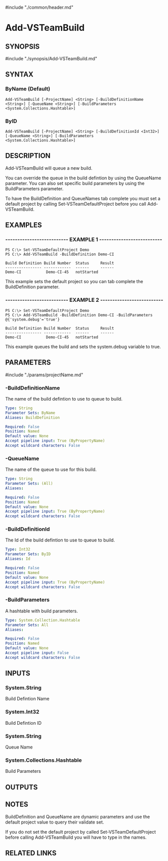 #include "./common/header.md"

# Add-VSTeamBuild

## SYNOPSIS
#include "./synopsis/Add-VSTeamBuild.md"

## SYNTAX

### ByName (Default)
```
Add-VSTeamBuild [-ProjectName] <String> [-BuildDefinitionName <String>] [-QueueName <String>] [-BuildParameters <System.Collections.Hashtable>]
```

### ByID
```
Add-VSTeamBuild [-ProjectName] <String> [-BuildDefinitionId <Int32>] [-QueueName <String>] [-BuildParameters <System.Collections.Hashtable>]
```

## DESCRIPTION
Add-VSTeamBuild will queue a new build.

You can override the queue in the build defintion by using the QueueName
parameter. You can also set specific build parameters by using the BuildParameters
parameter.

To have the BuildDefinition and QueueNames tab complete you must set a default
project by calling Set-VSTeamDefaultProject before you call Add-VSTeamBuild.

## EXAMPLES

### -------------------------- EXAMPLE 1 --------------------------
```
PS C:\> Set-VSTeamDefaultProject Demo
PS C:\> Add-VSTeamBuild -BuildDefinition Demo-CI

Build Definition Build Number  Status     Result
---------------- ------------  ------     ------
Demo-CI           Demo-CI-45   notStarted
```

This example sets the default project so you can tab complete the BuildDefinition parameter.

### -------------------------- EXAMPLE 2 --------------------------
```
PS C:\> Set-VSTeamDefaultProject Demo
PS C:\> Add-VSTeamBuild -BuildDefinition Demo-CI -BuildParameters @{'system.debug'='true'}

Build Definition Build Number  Status     Result
---------------- ------------  ------     ------
Demo-CI           Demo-CI-45   notStarted
```

This example queues the build and sets the system.debug variable to true.

## PARAMETERS

#include "./params/projectName.md"

### -BuildDefinitionName
The name of the build defintion to use to queue to build.

```yaml
Type: String
Parameter Sets: ByName
Aliases: BuildDefinition

Required: False
Position: Named
Default value: None
Accept pipeline input: True (ByPropertyName)
Accept wildcard characters: False
```

### -QueueName
The name of the queue to use for this build.

```yaml
Type: String
Parameter Sets: (All)
Aliases: 

Required: False
Position: Named
Default value: None
Accept pipeline input: True (ByPropertyName)
Accept wildcard characters: False
```

### -BuildDefinitionId
The Id of the build defintion to use to queue to build.

```yaml
Type: Int32
Parameter Sets: ByID
Aliases: Id

Required: False
Position: Named
Default value: None
Accept pipeline input: True (ByPropertyName)
Accept wildcard characters: False
```

### -BuildParameters
A hashtable with build parameters.

```yaml
Type: System.Collection.Hashtable
Parameter Sets: All
Aliases:

Required: False
Position: Named
Default value: None
Accept pipeline input: False
Accept wildcard characters: False
```

## INPUTS

### System.String
Build Defintion Name

### System.Int32
Build Defintion ID

### System.String
Queue Name

### System.Collections.Hashtable
Build Parameters

## OUTPUTS

## NOTES
BuildDefinition and QueueName are dynamic parameters and use the default 
project value to query their validate set. 

If you do not set the default project by called Set-VSTeamDefaultProject before
calling Add-VSTeamBuild you will have to type in the names.

## RELATED LINKS